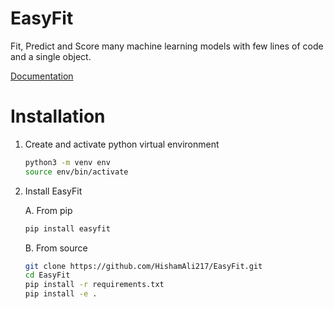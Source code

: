 # EasyFit

Fit, Predict and Score many machine learning models with few lines of code and a single object.

[Documentation](https://easyfit.readthedocs.io/)

# Installation

1. Create and activate python virtual environment

    ```bash
    python3 -m venv env
    source env/bin/activate
    ```
    
2. Install EasyFit
    
    A. From pip

    ```bash
    pip install easyfit
    ```
    
    B. From source

    ```bash
    git clone https://github.com/HishamAli217/EasyFit.git
    cd EasyFit
    pip install -r requirements.txt
    pip install -e .
    ```
    
